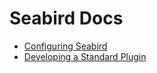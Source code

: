 # Seabird Docs

* [Configuring Seabird](configuration.md)
* [Developing a Standard Plugin](plugin_development.md)
